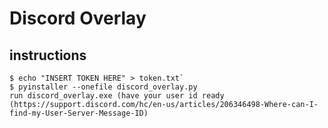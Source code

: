 # Discord Overlay
## instructions
```
$ echo "INSERT TOKEN HERE" > token.txt`
$ pyinstaller --onefile discord_overlay.py
run discord_overlay.exe (have your user id ready
(https://support.discord.com/hc/en-us/articles/206346498-Where-can-I-find-my-User-Server-Message-ID)
```
